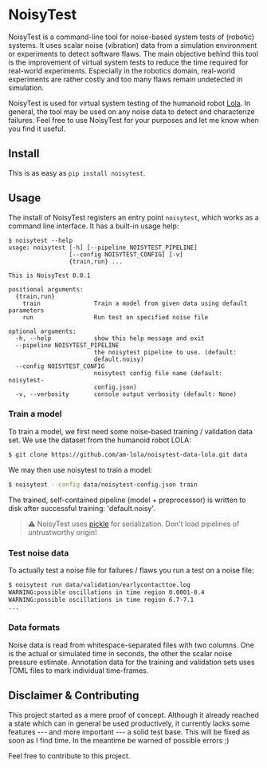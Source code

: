 # NoisyTest

NoisyTest is a command-line tool for noise-based system tests of (robotic) systems. It uses scalar noise (vibration) data from
a simulation environment or experiments to detect software flaws. The main objective behind this tool is the improvement
of virtual system tests to reduce the time required for real-world experiments. Especially in the robotics domain, 
real-world experiments are rather costly and too many flaws remain undetected in simulation.

NoisyTest is used for virtual system testing of the humanoid robot [Lola](https://www.mw.tum.de/en/am/research/current-projects/robotics/humanoid-robot-lola/).
In general, the tool may be used on any noise data to detect and characterize failures. 
Feel free to use NoisyTest for your purposes and let me know when you find it useful.

## Install

This is as easy as 
```pip install noisytest```.

## Usage

The install of NoisyTest registers an entry point `noisytest`, which works as a command line interface. It has a
built-in usage help:
```
$ noisytest --help
usage: noisytest [-h] [--pipeline NOISYTEST_PIPELINE]
                 [--config NOISYTEST_CONFIG] [-v]
                 {train,run} ...

This is NoisyTest 0.0.1

positional arguments:
  {train,run}
    train               Train a model from given data using default parameters
    run                 Run test on specified noise file

optional arguments:
  -h, --help            show this help message and exit
  --pipeline NOISYTEST_PIPELINE
                        the noisytest pipeline to use. (default:
                        default.noisy)
  --config NOISYTEST_CONFIG
                        noisytest config file name (default: noisytest-
                        config.json)
  -v, --verbosity       console output verbosity (default: None)
```

### Train a model

To train a model, we first need some noise-based training / validation data set. We use the dataset from the humanoid robot LOLA:

```bash
$ git clone https://github.com/am-lola/noisytest-data-lola.git data
```

We may then use noisytest to train a model:
```bash
$ noisytest --config data/noisytest-config.json train
```

The trained, self-contained pipeline (model + preprocessor) is written to disk after successful training: 'default.noisy'.
> :warning: NoisyTest uses [pickle](https://docs.python.org/3/library/pickle.html) for serialization. 
>Don't load pipelines of untrustworthy origin!

### Test noise data

To actually test a noise file for failures / flaws you run a test on a noise file:
```bash
$ noisytest run data/validation/earlycontacttoe.log
WARNING:possible oscillations in time region 0.0001-0.4
WARNING:possible oscillations in time region 6.7-7.1
...
```

### Data formats

Noise data is read from whitespace-separated files with two columns. One is the actual or simulated time in seconds, 
the other the scalar noise pressure estimate. Annotation data for the training and validation sets uses TOML files 
to mark individual time-frames.

## Disclaimer & Contributing

This project started as a mere proof of concept.  Although it already reached a state which can in general be used 
productively, it currently lacks some features --- and more important --- a solid test base. This will be fixed as soon
as I find time. In the meantime be warned of possible errors ;)

Feel free to contribute to this project.
